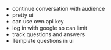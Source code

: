 - continue conversation with audience
- pretty ui
- can use own api key
- log in with google so can limit
- track questions and answers
- Template questions in ui
